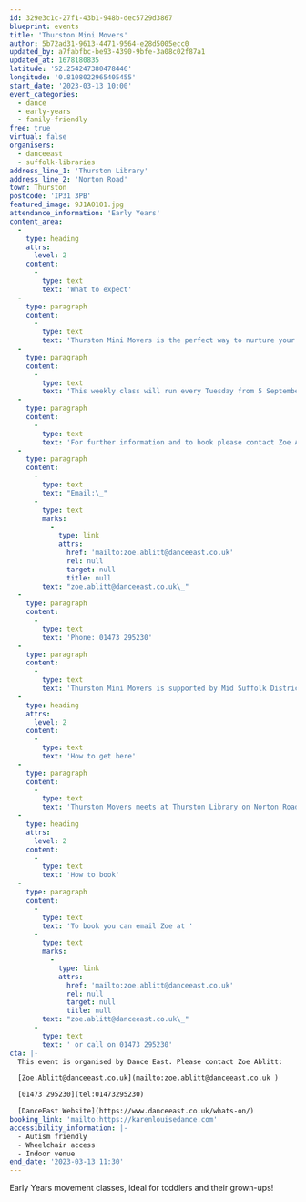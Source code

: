 ```yaml
---
id: 329e3c1c-27f1-43b1-948b-dec5729d3867
blueprint: events
title: 'Thurston Mini Movers'
author: 5b72ad31-9613-4471-9564-e28d5005ecc0
updated_by: a7fabfbc-be93-4390-9bfe-3a08c02f87a1
updated_at: 1678180835
latitude: '52.254247380478446'
longitude: '0.8108022965405455'
start_date: '2023-03-13 10:00'
event_categories:
  - dance
  - early-years
  - family-friendly
free: true
virtual: false
organisers:
  - danceeast
  - suffolk-libraries
address_line_1: 'Thurston Library'
address_line_2: 'Norton Road'
town: Thurston
postcode: 'IP31 3PB'
featured_image: 9J1A0101.jpg
attendance_information: 'Early Years'
content_area:
  -
    type: heading
    attrs:
      level: 2
    content:
      -
        type: text
        text: 'What to expect'
  -
    type: paragraph
    content:
      -
        type: text
        text: 'Thurston Mini Movers is the perfect way to nurture your little ones natural love of movement in a structured yet relaxed environment. Themes, music, props and games are used to develop balance, coordination and imagination, and grown-ups are encouraged to join in the fun too!'
  -
    type: paragraph
    content:
      -
        type: text
        text: 'This weekly class will run every Tuesday from 5 September, 1.30pm – 3pm (changing to 10-11.30am from 31 October) at Thurston Library. The session includes half an hour at the end for refreshments and socialising.'
  -
    type: paragraph
    content:
      -
        type: text
        text: 'For further information and to book please contact Zoe Ablitt.'
  -
    type: paragraph
    content:
      -
        type: text
        text: "Email:\_"
      -
        type: text
        marks:
          -
            type: link
            attrs:
              href: 'mailto:zoe.ablitt@danceeast.co.uk'
              rel: null
              target: null
              title: null
        text: "zoe.ablitt@danceeast.co.uk\_"
  -
    type: paragraph
    content:
      -
        type: text
        text: 'Phone: 01473 295230'
  -
    type: paragraph
    content:
      -
        type: text
        text: 'Thurston Mini Movers is supported by Mid Suffolk District Council.'
  -
    type: heading
    attrs:
      level: 2
    content:
      -
        type: text
        text: 'How to get here'
  -
    type: paragraph
    content:
      -
        type: text
        text: 'Thurston Movers meets at Thurston Library on Norton Road in Thurston, IP31 3PB.'
  -
    type: heading
    attrs:
      level: 2
    content:
      -
        type: text
        text: 'How to book'
  -
    type: paragraph
    content:
      -
        type: text
        text: 'To book you can email Zoe at '
      -
        type: text
        marks:
          -
            type: link
            attrs:
              href: 'mailto:zoe.ablitt@danceeast.co.uk'
              rel: null
              target: null
              title: null
        text: "zoe.ablitt@danceeast.co.uk\_"
      -
        type: text
        text: ' or call on 01473 295230'
cta: |-
  This event is organised by Dance East. Please contact Zoe Ablitt:

  [Zoe.Ablitt@danceeast.co.uk](mailto:zoe.ablitt@danceeast.co.uk )

  [01473 295230](tel:01473295230) 

  [DanceEast Website](https://www.danceeast.co.uk/whats-on/)
booking_link: 'mailto:https://karenlouisedance.com'
accessibility_information: |-
  - Autism friendly
  - Wheelchair access
  - Indoor venue
end_date: '2023-03-13 11:30'
---
```

Early Years movement classes, ideal for toddlers and their grown-ups!